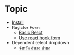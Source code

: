 # Topic

- [Install](./install.md)
- Register Form
  - [Basic React](./register/basic_react.md)
  - [Use react hook form](./register/use_hook_form.md)
- Dependent select dropdown
  - [จังหวัด อำเภอ ตำบล](./address/Readme.md)
